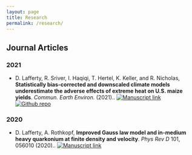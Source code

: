 ```yaml
---
layout: page
title: Research
permalink: /research/
---
```


## Journal Articles
<!-- NOTE! formatted in PNAS style from Papers -->
### 2021
- D. Lafferty, R. Sriver, I. Haqiqi, T. Hertel, K. Keller, and R. Nicholas, **Statistically bias-corrected and downscaled climate models underestimate the adverse effects of extreme heat on U.S. maize yields**. *Commun. Earth Environ.* (2021)..
[![Manuscript link](https://img.shields.io/static/v1?label=&message=Open%20Access&color=008000)](https://www.researchsquare.com/article/rs-157774/v1)
[![Github repo](https://img.shields.io/static/v1?style=flat&logo=github&label=&message=Open%20Source&color=808080)](https://github.com/david0811/BCSD_CornYields_UQ)

### 2020
- D. Lafferty, A. Rothkopf, **Improved Gauss law model and in-medium heavy quarkonium at finite density and velocity**. *Phys Rev D* 101, 056010 (2020)..
[![Manuscript link](https://img.shields.io/static/v1?label=&message=Open%20Access&color=008000)](https://journals.aps.org/prd/abstract/10.1103/PhysRevD.101.056010)

<!-- [![Zenodo](https://zenodo.org/badge/280244273.svg)](https://zenodo.org/badge/latestdoi/280244273) -->
